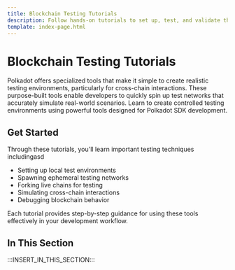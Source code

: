 ```yaml
---
title: Blockchain Testing Tutorials
description: Follow hands-on tutorials to set up, test, and validate the functionality of Polkadot-SDK blockchains, using tools and methods that streamline testing.
template: index-page.html
---
```


# Blockchain Testing Tutorials

Polkadot offers specialized tools that make it simple to create realistic testing environments, particularly for cross-chain interactions. These purpose-built tools enable developers to quickly spin up test networks that accurately simulate real-world scenarios. Learn to create controlled testing environments using powerful tools designed for Polkadot SDK development.

## Get Started

Through these tutorials, you'll learn important testing techniques includingasd

- Setting up local test environments
- Spawning ephemeral testing networks
- Forking live chains for testing
- Simulating cross-chain interactions
- Debugging blockchain behavior

Each tutorial provides step-by-step guidance for using these tools effectively in your development workflow.

## In This Section

:::INSERT_IN_THIS_SECTION:::
